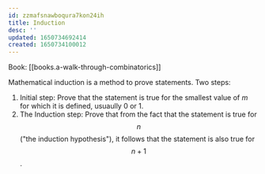 ```yaml
---
id: zzmafsnawboqura7kon24ih
title: Induction
desc: ''
updated: 1650734692414
created: 1650734100012
---
```


Book: [[books.a-walk-through-combinatorics]]

Mathematical induction is a method to prove statements. Two steps:

1. Initial step: Prove that the statement is true for the smallest value of $m$ for which it is defined, usuaully 0 or 1.
2. The Induction step: Prove that from the fact that the statement is true for $$n$$ ("the induction hypothesis"), it follows that the statement is also true for $$n+1$$.
